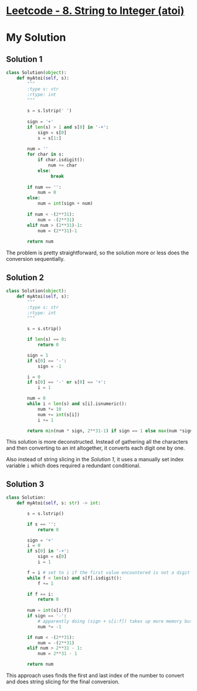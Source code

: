 # [Leetcode - 8. String to Integer (atoi)](https://leetcode.com/problems/string-to-integer-atoi/description/)

# My Solution

## Solution 1
```python
class Solution(object):
    def myAtoi(self, s):
        """
        :type s: str
        :rtype: int
        """
        
        s = s.lstrip(' ')
        
        sign = '+'
        if len(s) > 1 and s[0] in '-+':
            sign = s[0]
            s = s[1:]
        
        num = ''
        for char in s:
            if char.isdigit():
                num += char
            else:
                 break
                
        if num == '':
            num = 0
        else:
            num = int(sign + num)
            
        if num < -(2**31):
            num = -(2**31)
        elif num > (2**31)-1:
            num = (2**31)-1
            
        return num
```

The problem is pretty straightforward, so the solution more or less does the conversion sequentially.

## Solution 2
```python
class Solution(object):
    def myAtoi(self, s):
        """
        :type s: str
        :rtype: int
        """

        s = s.strip()

        if len(s) == 0:
            return 0

        sign = 1
        if s[0] == '-':
            sign = -1

        i = 0
        if s[0] == '-' or s[0] == '+':
            i = 1

        num = 0
        while i < len(s) and s[i].isnumeric():
            num *= 10
            num += int(s[i])
            i += 1

        return min(num * sign, 2**31-1) if sign == 1 else max(num *sign, -2**31)
```

This solution is more deconstructed. Instead of gathering all the characters and then converting to an int altogether, it converts each digit one by one.

Also instead of string slicing in the *Solution 1*, it uses a manually set index variable `i` which does required a redundant conditional.

## Solution 3

```python
class Solution:
    def myAtoi(self, s: str) -> int:

        s = s.lstrip()

        if s == '':
            return 0

        sign = '+'
        i = 0
        if s[0] in '-+':
            sign = s[0]
            i = 1

        f = i # set to i if the first value encountered is not a digit
        while f < len(s) and s[f].isdigit():
            f += 1

        if f == i:
            return 0
        
        num = int(s[i:f])
        if sign == '-': 
	        # apparently doing (sign + s[i:f]) takes up more memory but will run faster
            num *= -1

        if num < -(2**31):
            num = -(2**31)
        elif num > 2**31 - 1:
            num = 2**31 - 1

        return num
```

This approach uses finds the first and last index of the number to convert and does string slicing for the final conversion. 